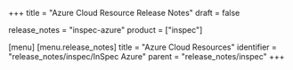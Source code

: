 +++
title = "Azure Cloud Resource Release Notes"
draft = false

release_notes = "inspec-azure"
product = ["inspec"]

[menu]
  [menu.release_notes]
    title = "Azure Cloud Resources"
    identifier = "release_notes/inspec/InSpec Azure"
    parent = "release_notes/inspec"
+++
